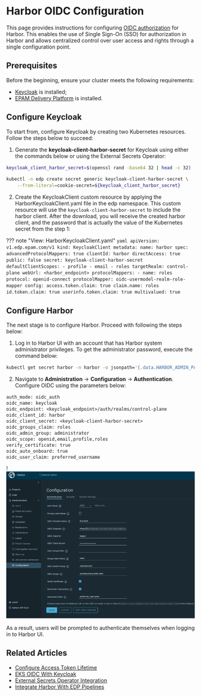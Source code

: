 # Harbor OIDC Configuration

This page provides instructions for configuring [OIDC authorization](https://openid.net/connect/) for Harbor. This enables the use of Single Sign-On (SSO) for authorization in Harbor and allows centralized control over user access and rights through a single configuration point.


## Prerequisites

Before the beginning, ensure your cluster meets the following requirements:

* [Keycloak](install-keycloak.md) is installed;
* [EPAM Delivery Platform](install-edp.md) is installed.

## Configure Keycloak

To start from, configure Keycloak by creating two Kubernetes resources. Follow the steps below to succeed:

1. Generate the **keycloak-client-harbor-secret** for Keycloak using either the commands below or using the External Secrets Operator:

  ```bash
  keycloak_client_harbor_secret=$(openssl rand -base64 32 | head -c 32)
  ```

  ```bash
  kubectl -n edp create secret generic keycloak-client-harbor-secret \
      --from-literal=cookie-secret=${keycloak_client_harbor_secret}
  ```

2. Create the KeycloakClient custom resource by applying the HarborKeycloakClient.yaml file in the edp namespace. This custom resource will use the `keycloak-client-harbor-secret` to include the harbor client. After the download, you will receive the created harbor client, and the password that is actually the value of the Kubernetes secret from the step 1:

  ??? note "View: HarborKeycloakClient.yaml"
      ```yaml
      apiVersion: v1.edp.epam.com/v1
      kind: KeycloakClient
      metadata:
        name: harbor
      spec:
        advancedProtocolMappers: true
        clientId: harbor
        directAccess: true
        public: false
        secret: keycloak-client-harbor-secret
        defaultClientScopes:
          - profile
          - email
          - roles
        targetRealm: control-plane
        webUrl: <harbor_endpoint>
        protocolMappers:
          - name: roles
            protocol: openid-connect
            protocolMapper: oidc-usermodel-realm-role-mapper
            config:
              access.token.claim: true
              claim.name: roles
              id.token.claim: true
              userinfo.token.claim: true
              multivalued: true
      ```

## Configure Harbor

The next stage is to configure Harbor. Proceed with following the steps below:

1. Log in to Harbor UI with an account that has Harbor system administrator privileges. To get the administrator password, execute the command below:

  ```bash
  kubectl get secret harbor -n harbor -o jsonpath='{.data.HARBOR_ADMIN_PASSWORD}' | base64 --decode
  ```

2. Navigate to **Administration** -> **Configuration** -> **Authentication**. Configure OIDC using the parameters below:

  ```
  auth_mode: oidc_auth
  oidc_name: keycloak
  oidc_endpoint: <keycloak_endpoint>/auth/realms/control-plane
  oidc_client_id: harbor
  oidc_client_secret: <keycloak-client-harbor-secret>
  oidc_groups_claim: roles
  oidc_admin_group: administrator
  oidc_scope: openid,email,profile,roles
  verify_certificate: true
  oidc_auto_onboard: true
  oidc_user_claim: preferred_username
  ```

  !![Harbor Authentication Configuration](../assets/operator-guide/oidc-harbor-cfg-ui.png "Harbor Authentication Configuration")

As a result, users will be prompted to authenticate themselves when logging in to Harbor UI.


## Related Articles

* [Configure Access Token Lifetime](../faq.md#how-to-change-the-lifespan-of-an-access-token-that-is-used-for-headlamp-and-oidc-login-plugin)
* [EKS OIDC With Keycloak](configure-keycloak-oidc-eks.md)
* [External Secrets Operator Integration](external-secrets-operator-integration.md)
* [Integrate Harbor With EDP Pipelines](container-registry-harbor-integration-tekton-ci.md)
